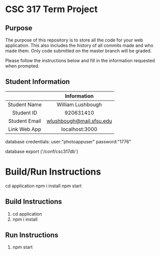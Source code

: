 # CSC 317 Term Project

## Purpose

The purpose of this repository is to store all the code for your web application. This also includes the history of all commits made and who made them. Only code submitted on the master branch will be graded.

Please follow the instructions below and fill in the information requested when prompted.

## Student Information

|               | Information   |
|:-------------:|:-------------:|
| Student Name  | William Lushbough     |
| Student ID    | 920631410       |
| Student Email | wlushbough@mail.sfsu.edu    |
| Link Web App | localhost:3000    |


database credentials:
user:"photoappuser"
password:"1776"

database export ('/conf/csc317db')


# Build/Run Instructions
cd application
npm i install
npm start


## Build Instructions
1. cd application
2. npm i install

## Run Instructions
1. npm start